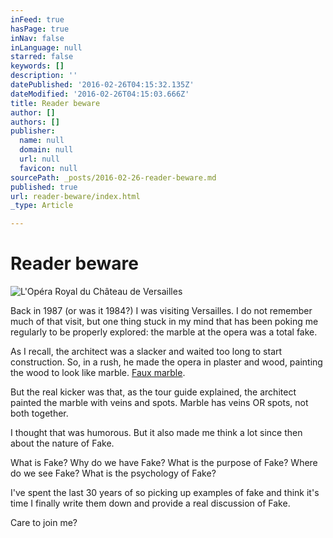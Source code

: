 ```yaml
---
inFeed: true
hasPage: true
inNav: false
inLanguage: null
starred: false
keywords: []
description: ''
datePublished: '2016-02-26T04:15:32.135Z'
dateModified: '2016-02-26T04:15:03.666Z'
title: Reader beware
author: []
authors: []
publisher:
  name: null
  domain: null
  url: null
  favicon: null
sourcePath: _posts/2016-02-26-reader-beware.md
published: true
url: reader-beware/index.html
_type: Article

---
```

# Reader beware
![L'Opéra Royal du Château de Versailles](https://the-grid-user-content.s3-us-west-2.amazonaws.com/cb973288-c43a-4a46-935b-17a77e1a722f.jpg)

Back in 1987 (or was it 1984?) I was visiting Versailles. I do not remember much of that visit, but one thing stuck in my mind that has been poking me regularly to be properly explored: the marble at the opera was a total fake.

As I recall, the architect was a slacker and waited too long to start construction. So, in a rush, he made the opera in plaster and wood, painting the wood to look like marble. [Faux marble][0].

But the real kicker was that, as the tour guide explained, the architect painted the marble with veins and spots. Marble has veins OR spots, not both together.

I thought that was humorous. But it also made me think a lot since then about the nature of Fake.

What is Fake? Why do we have Fake? What is the purpose of Fake? Where do we see Fake? What is the psychology of Fake? 

I've spent the last 30 years of so picking up examples of fake and think it's time I finally write them down and provide a real discussion of Fake.

Care to join me?

[0]: https://en.wikipedia.org/wiki/Marbleizing